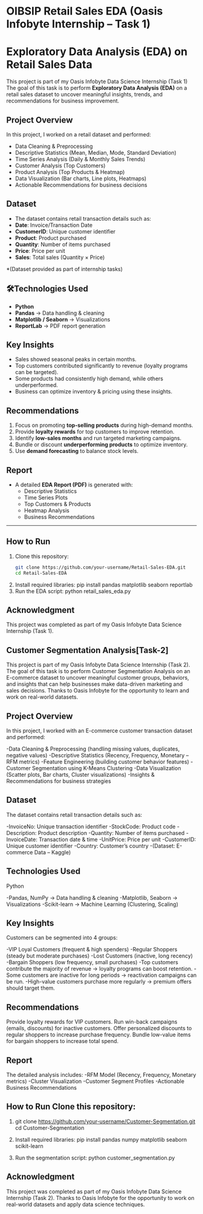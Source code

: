 # OIBSIP Retail Sales EDA (Oasis Infobyte Internship – Task 1)
#  Exploratory Data Analysis (EDA) on Retail Sales Data

This project is part of my Oasis Infobyte Data Science Internship (Task 1) 
The goal of this task is to perform **Exploratory Data Analysis (EDA)** on a retail sales dataset to uncover meaningful insights, trends, and recommendations for business improvement.

##  Project Overview

In this project, I worked on a retail dataset and performed:

-  Data Cleaning & Preprocessing  
-  Descriptive Statistics (Mean, Median, Mode, Standard Deviation)  
-  Time Series Analysis (Daily & Monthly Sales Trends)  
-  Customer Analysis (Top Customers)  
-  Product Analysis (Top Products & Heatmap)  
-  Data Visualization (Bar charts, Line plots, Heatmaps)  
-  Actionable Recommendations for business decisions  

## Dataset

  - The dataset contains retail transaction details such as:
  - **Date**: Invoice/Transaction Date  
  - **CustomerID**: Unique customer identifier  
  - **Product**: Product purchased  
  - **Quantity**: Number of items purchased  
  - **Price**: Price per unit  
  - **Sales**: Total sales (Quantity × Price)  

*(Dataset provided as part of internship tasks)

## 🛠Technologies Used

- **Python**   
- **Pandas** → Data handling & cleaning  
- **Matplotlib / Seaborn** → Visualizations  
- **ReportLab** → PDF report generation  

## Key Insights

- Sales showed seasonal peaks in certain months.  
- Top customers contributed significantly to revenue (loyalty programs can be targeted).  
- Some products had consistently high demand, while others underperformed.  
- Business can optimize inventory & pricing using these insights.  

## Recommendations

1. Focus on promoting **top-selling products** during high-demand months.  
2. Provide **loyalty rewards** for top customers to improve retention.  
3. Identify **low-sales months** and run targeted marketing campaigns.  
4. Bundle or discount **underperforming products** to optimize inventory.  
5. Use **demand forecasting** to balance stock levels.  

## Report

- A detailed **EDA Report (PDF)** is generated with:
  - Descriptive Statistics  
  - Time Series Plots  
  - Top Customers & Products  
  - Heatmap Analysis  
  - Business Recommendations  

---

## How to Run

1. Clone this repository:
   ```bash
   git clone https://github.com/your-username/Retail-Sales-EDA.git
   cd Retail-Sales-EDA
2. Install required libraries:
    pip install pandas matplotlib seaborn reportlab
3. Run the EDA script:
     python retail_sales_eda.py

## Acknowledgment

This project was completed as part of my Oasis Infobyte Data Science Internship (Task 1).


## Customer Segmentation Analysis[Task-2]

This project is part of my Oasis Infobyte Data Science Internship (Task 2).
The goal of this task is to perform Customer Segmentation Analysis on an E-commerce dataset to uncover meaningful customer groups, behaviors, and insights that can help businesses make data-driven marketing and sales decisions.
Thanks to Oasis Infobyte for the opportunity to learn and work on real-world datasets.

## Project Overview

In this project, I worked with an E-commerce customer transaction dataset and performed:

-Data Cleaning & Preprocessing (handling missing values, duplicates, negative values)
-Descriptive Statistics (Recency, Frequency, Monetary – RFM metrics)
-Feature Engineering (building customer behavior features)
-Customer Segmentation using K-Means Clustering
-Data Visualization (Scatter plots, Bar charts, Cluster visualizations)
-Insights & Recommendations for business strategies

## Dataset

The dataset contains retail transaction details such as:

-InvoiceNo: Unique transaction identifier
-StockCode: Product code
-Description: Product description
-Quantity: Number of items purchased
-InvoiceDate: Transaction date & time
-UnitPrice: Price per unit
-CustomerID: Unique customer identifier
-Country: Customer’s country
-(Dataset: E-commerce Data – Kaggle)

## Technologies Used

Python

-Pandas, NumPy → Data handling & cleaning
-Matplotlib, Seaborn → Visualizations
-Scikit-learn → Machine Learning (Clustering, Scaling)

## Key Insights

 Customers can be segmented into 4 groups:

   -VIP Loyal Customers (frequent & high spenders)
   -Regular Shoppers (steady but moderate purchases)
   -Lost Customers (inactive, long recency)
   -Bargain Shoppers (low frequency, small purchases)
   -Top customers contribute the majority of revenue → loyalty programs can boost retention.
   -Some customers are inactive for long periods → reactivation campaigns can be run.
    -High-value customers purchase more regularly → premium offers should target them.

## Recommendations

Provide loyalty rewards for VIP customers.
Run win-back campaigns (emails, discounts) for inactive customers.
Offer personalized discounts to regular shoppers to increase purchase frequency.
Bundle low-value items for bargain shoppers to increase total spend.

## Report

The detailed analysis includes:
-RFM Model (Recency, Frequency, Monetary metrics)
-Cluster Visualization
-Customer Segment Profiles
-Actionable Business Recommendations
 ## How to Run Clone this repository:

1. git clone https://github.com/your-username/Customer-Segmentation.git
cd Customer-Segmentation

2. Install required libraries:
pip install pandas numpy matplotlib seaborn scikit-learn

3. Run the segmentation script:
 python customer_segmentation.py

 ## Acknowledgment

This project was completed as part of my Oasis Infobyte Data Science Internship (Task 2).
Thanks to Oasis Infobyte for the opportunity to work on real-world datasets and apply data science techniques.

